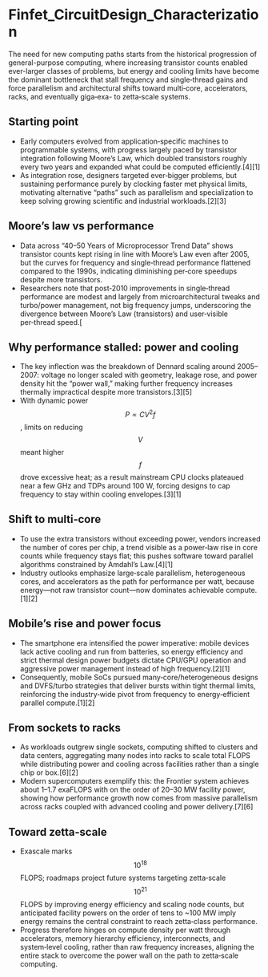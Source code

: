 # Finfet_CircuitDesign_Characterization
The need for new computing paths starts from the historical progression of general-purpose computing, where increasing transistor counts enabled ever-larger classes of problems, but energy and cooling limits have become the dominant bottleneck that stall frequency and single‑thread gains and force parallelism and architectural shifts toward multi‑core, accelerators, racks, and eventually giga‑exa- to zetta‑scale systems.

## Starting point
- Early computers evolved from application‑specific machines to programmable systems, with progress largely paced by transistor integration following Moore’s Law, which doubled transistors roughly every two years and expanded what could be computed efficiently.[4][1]
- As integration rose, designers targeted ever‑bigger problems, but sustaining performance purely by clocking faster met physical limits, motivating alternative “paths” such as parallelism and specialization to keep solving growing scientific and industrial workloads.[2][3]

## Moore’s law vs performance
- Data across “40–50 Years of Microprocessor Trend Data” shows transistor counts kept rising in line with Moore’s Law even after 2005, but the curves for frequency and single‑thread performance flattened compared to the 1990s, indicating diminishing per‑core speedups despite more transistors.
- Researchers note that post‑2010 improvements in single‑thread performance are modest and largely from microarchitectural tweaks and turbo/power management, not big frequency jumps, underscoring the divergence between Moore’s Law (transistors) and user‑visible per‑thread speed.[
## Why performance stalled: power and cooling
- The key inflection was the breakdown of Dennard scaling around 2005–2007: voltage no longer scaled with geometry, leakage rose, and power density hit the “power wall,” making further frequency increases thermally impractical despite more transistors.[3][5]
- With dynamic power $$P \propto C V^{2} f$$, limits on reducing $$V$$ meant higher $$f$$ drove excessive heat; as a result mainstream CPU clocks plateaued near a few GHz and TDPs around 100 W, forcing designs to cap frequency to stay within cooling envelopes.[3][1]

## Shift to multi‑core
- To use the extra transistors without exceeding power, vendors increased the number of cores per chip, a trend visible as a power‑law rise in core counts while frequency stays flat; this pushes software toward parallel algorithms constrained by Amdahl’s Law.[4][1]
- Industry outlooks emphasize large‑scale parallelism, heterogeneous cores, and accelerators as the path for performance per watt, because energy—not raw transistor count—now dominates achievable compute.[1][2]

## Mobile’s rise and power focus
- The smartphone era intensified the power imperative: mobile devices lack active cooling and run from batteries, so energy efficiency and strict thermal design power budgets dictate CPU/GPU operation and aggressive power management instead of high frequency.[2][1]
- Consequently, mobile SoCs pursued many‑core/heterogeneous designs and DVFS/turbo strategies that deliver bursts within tight thermal limits, reinforcing the industry‑wide pivot from frequency to energy‑efficient parallel compute.[1][2]

## From sockets to racks
- As workloads outgrew single sockets, computing shifted to clusters and data centers, aggregating many nodes into racks to scale total FLOPS while distributing power and cooling across facilities rather than a single chip or box.[6][2]
- Modern supercomputers exemplify this: the Frontier system achieves about 1–1.7 exaFLOPS with on the order of 20–30 MW facility power, showing how performance growth now comes from massive parallelism across racks coupled with advanced cooling and power delivery.[7][6]

## Toward zetta‑scale
- Exascale marks $$10^{18}$$ FLOPS; roadmaps project future systems targeting zetta‑scale $$10^{21}$$ FLOPS by improving energy efficiency and scaling node counts, but anticipated facility powers on the order of tens to ~100 MW imply energy remains the central constraint to reach zetta‑class performance.
- Progress therefore hinges on compute density per watt through accelerators, memory hierarchy efficiency, interconnects, and system‑level cooling, rather than raw frequency increases, aligning the entire stack to overcome the power wall on the path to zetta‑scale computing.


